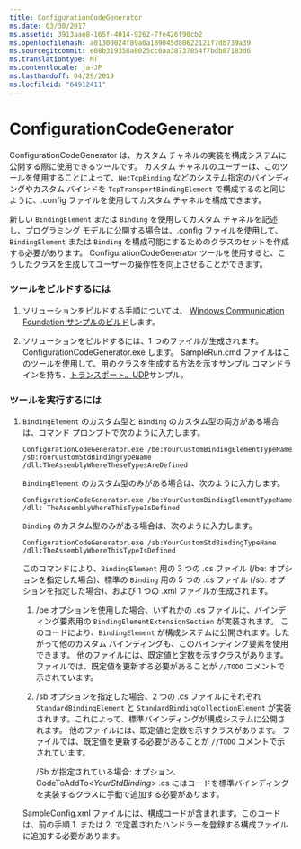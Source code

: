 ```yaml
---
title: ConfigurationCodeGenerator
ms.date: 03/30/2017
ms.assetid: 3913aae8-165f-4014-9262-7fe426f90cb2
ms.openlocfilehash: a01300024f89a0a189045d80622121f7db739a39
ms.sourcegitcommit: e08b319358a8025cc6aa38737854f7bdb87183d6
ms.translationtype: MT
ms.contentlocale: ja-JP
ms.lasthandoff: 04/29/2019
ms.locfileid: "64912411"
---
```

# <a name="configurationcodegenerator"></a>ConfigurationCodeGenerator
ConfigurationCodeGenerator は、カスタム チャネルの実装を構成システムに公開する際に使用できるツールです。 カスタム チャネルのユーザーは、このツールを使用することによって、`NetTcpBinding` などのシステム指定のバインディングやカスタム バインドを `TcpTransportBindingElement` で構成するのと同じように、.config ファイルを使用してカスタム チャネルを構成できます。  
  
 新しい `BindingElement` または `Binding` を使用してカスタム チャネルを記述し、プログラミング モデルに公開する場合は、.config ファイルを使用して、`BindingElement` または `Binding` を構成可能にするためのクラスのセットを作成する必要があります。 ConfigurationCodeGenerator ツールを使用すると、こうしたクラスを生成してユーザーの操作性を向上させることができます。  
  
### <a name="to-build-the-tool"></a>ツールをビルドするには  
  
1. ソリューションをビルドする手順については、 [Windows Communication Foundation サンプルのビルド](../../../../docs/framework/wcf/samples/building-the-samples.md)します。  
  
2. ソリューションをビルドするには、1 つのファイルが生成されます。ConfigurationCodeGenerator.exe します。 SampleRun.cmd ファイルはこのツールを使用して、用のクラスを生成する方法を示すサンプル コマンドラインを持ち、[トランスポート。UDP](../../../../docs/framework/wcf/samples/transport-udp.md)サンプル。  
  
### <a name="to-run-the-tool"></a>ツールを実行するには  
  
1. `BindingElement` のカスタム型と `Binding` のカスタム型の両方がある場合は、コマンド プロンプトで次のように入力します。  
  
    ```  
    ConfigurationCodeGenerator.exe /be:YourCustomBindingElementTypeName /sb:YourCustomStdBindingTypeName /dll:TheAssemblyWhereTheseTypesAreDefined  
    ```  
  
     `BindingElement` のカスタム型のみがある場合は、次のように入力します。  
  
    ```  
    ConfigurationCodeGenerator.exe /be:YourCustomBindingElementTypeName /dll: TheAssemblyWhereThisTypeIsDefined  
    ```  
  
     `Binding` のカスタム型のみがある場合は、次のように入力します。  
  
    ```  
    ConfigurationCodeGenerator.exe /sb:YourCustomStdBindingTypeName /dll:TheAssemblyWhereThisTypeIsDefined  
    ```  
  
     このコマンドにより、`BindingElement` 用の 3 つの .cs ファイル (/be: オプションを指定した場合)、標準の `Binding` 用の 5 つの .cs ファイル (/sb: オプションを指定した場合)、および 1 つの .xml ファイルが生成されます。  
  
    1. /be オプションを使用した場合、いずれかの .cs ファイルに、バインディング要素用の `BindingElementExtensionSection` が実装されます。 このコードにより、`BindingElement` が構成システムに公開されます。したがって他のカスタム バインディングも、このバインディング要素を使用できます。 他のファイルには、既定値と定数を示すクラスがあります。 ファイルでは、既定値を更新する必要があることが `//TODO` コメントで示されています。  
  
    2. /sb オプションを指定した場合、2 つの .cs ファイルにそれぞれ `StandardBindingElement` と `StandardBindingCollectionElement` が実装されます。これによって、標準バインディングが構成システムに公開されます。 他のファイルには、既定値と定数を示すクラスがあります。 ファイルでは、既定値を更新する必要があることが `//TODO` コメントで示されています。  
  
         /Sb が指定されている場合: オプション、CodeToAddTo\<*YourStdBinding*> .cs にはコードを標準バインディングを実装するクラスに手動で追加する必要があります。  
  
     SampleConfig.xml ファイルには、構成コードが含まれます。このコードは、前の手順 1. または 2. で定義されたハンドラーを登録する構成ファイルに追加する必要があります。  
